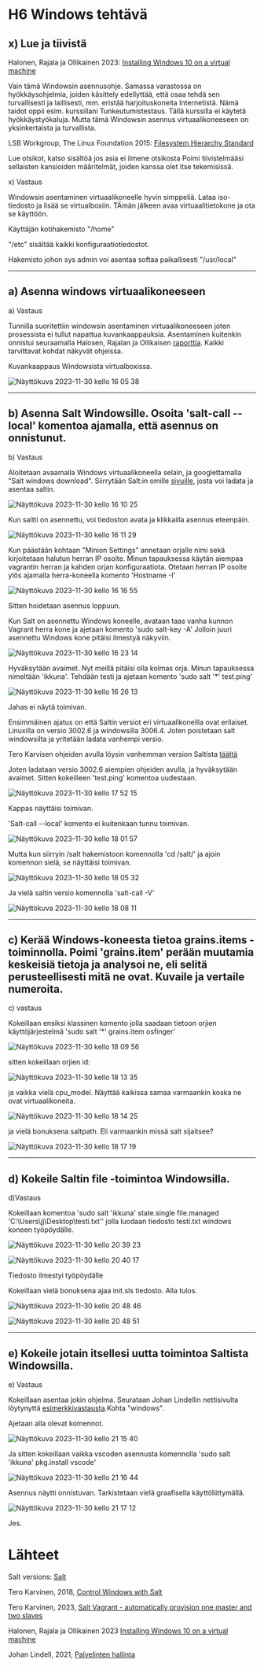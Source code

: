 # H6 Windows tehtävä

## x) Lue ja tiivistä

Halonen, Rajala ja Ollikainen 2023: [Installing Windows 10 on a virtual machine](https://github.com/therealhalonen/PhishSticks/blob/master/notes/ollikainen/windows.md)

Vain tämä Windowsin asennusohje. Samassa varastossa on hyökkäysohjelmia, joiden käsittely edellyttää, että osaa tehdä sen turvallisesti ja laillisesti, mm. eristää harjoituskoneita Internetistä. Nämä taidot oppii esim. kurssillani Tunkeutumistestaus. Tällä kurssilla ei käytetä hyökkäystyökaluja. Mutta tämä Windowsin asennus virtuaalikoneeseen on yksinkertaista ja turvallista.

LSB Workgroup, The Linux Foundation 2015: [Filesystem Hierarchy Standard](https://refspecs.linuxfoundation.org/FHS_3.0/fhs/index.html)

Lue otsikot, katso sisältöä jos asia ei ilmene otsikosta
Poimi tiivistelmääsi sellaisten kansioiden määritelmät, joiden kanssa olet itse tekemisissä.

x) Vastaus

Windowsin asentaminen virtuaalikoneelle hyvin simppeliä. Lataa iso-tiedosto ja lisää se virtualboxiin. TÄmän jälkeen avaa virtuaalitietokone ja ota se käyttöön.

Käyttäjän kotihakemisto "/home"

"/etc" sisältää kaikki konfiguraatiotiedostot.

Hakemisto johon sys admin voi asentaa softaa paikallisesti "/usr/local"


***


## a) Asenna windows virtuaalikoneeseen

a) Vastaus

Tunnilla suoritettiin windowsin asentaminen virtuaalikoneeseen joten prosessista ei tullut napattua kuvankaappauksia. Asentaminen kuitenkin onnistui seuraamalla Halosen, Rajalan ja Ollikaisen [raporttia](https://github.com/therealhalonen/PhishSticks/blob/master/notes/ollikainen/windows.md). Kaikki tarvittavat kohdat näkyvät ohjeissa.

Kuvankaappaus Windowsista virtualboxissa.

![Näyttökuva 2023-11-30 kello 16 05 38](https://github.com/juliusjantti/palvelinten_hallinta_kurssi/assets/148885509/6dd856f3-9cc4-4222-ba6b-c29a4eb6d544)

***

## b)  Asenna Salt Windowsille. Osoita 'salt-call --local' komentoa ajamalla, että asennus on onnistunut.

b) Vastaus

Aloitetaan avaamalla Windows virtuaalikoneella selain, ja googlettamalla "Salt windows download". Siirrytään Salt:in omille [sivuille](https://docs.saltproject.io/salt/install-guide/en/latest/topics/install-by-operating-system/windows.html), josta voi ladata ja asentaa saltin.

![Näyttökuva 2023-11-30 kello 16 10 25](https://github.com/juliusjantti/palvelinten_hallinta_kurssi/assets/148885509/2e6e7522-fccc-477b-ab15-3ed2d79b3daa)

Kun saltti on asennettu, voi tiedoston avata ja klikkailla asennus eteenpäin.

![Näyttökuva 2023-11-30 kello 16 11 29](https://github.com/juliusjantti/palvelinten_hallinta_kurssi/assets/148885509/a0ed23ac-d31d-499d-afc0-52f45f2244c5)

Kun päästään kohtaan "Minion Settings" annetaan orjalle nimi sekä kirjoitetaan halutun herran IP osoite. Minun tapauksessa käytän aiempaa vagrantin herran ja kahden  orjan konfiguraatiota. Otetaan herran IP osoite ylös ajamalla herra-koneella komento 'Hostname -I'

![Näyttökuva 2023-11-30 kello 16 16 55](https://github.com/juliusjantti/palvelinten_hallinta_kurssi/assets/148885509/509f4074-09b0-4e29-9e77-881915577429)

Sitten hoidetaan asennus loppuun.

Kun Salt on asennettu Windows koneelle, avataan taas vanha kunnon Vagrant herra kone ja ajetaan komento 'sudo salt-key -A' Jolloin juuri asennettu Windows kone pitäisi ilmestyä näkyviin.

![Näyttökuva 2023-11-30 kello 16 23 14](https://github.com/juliusjantti/palvelinten_hallinta_kurssi/assets/148885509/4b68048a-eed7-422b-a75e-e0070a63ccf9)

Hyväksytään avaimet. Nyt meillä pitäisi olla kolmas orja. Minun tapauksessa nimeltään 'ikkuna'. Tehdään testi ja ajetaan komento 'sudo salt '*' test.ping'

![Näyttökuva 2023-11-30 kello 16 26 13](https://github.com/juliusjantti/palvelinten_hallinta_kurssi/assets/148885509/fc28eb81-382b-46e9-b6fb-613fb78cecbc)

Jahas ei näytä toimivan.

Ensimmäinen ajatus on että Saltin versiot eri virtuaalikoneilla ovat erilaiset. Linuxilla on versio 3002.6 ja windowsilla 3006.4. Joten poistetaan salt windowsilta ja yritetään ladata vanhempi versio. 

Tero Karvisen ohjeiden avulla löysin vanhemman version Saltista [täältä](https://archive.repo.saltproject.io/windows/)

Joten ladataan versio 3002.6 aiempien ohjeiden avulla, ja hyväksytään avaimet. Sitten kokeilleen 'test.ping' komentoa uudestaan. 

![Näyttökuva 2023-11-30 kello 17 52 15](https://github.com/juliusjantti/palvelinten_hallinta_kurssi/assets/148885509/13b6f2d8-3661-4ef9-92d2-20a62691636d)

Kappas näyttäisi toimivan.

'Salt-call --local' komento ei kuitenkaan tunnu toimivan.

![Näyttökuva 2023-11-30 kello 18 01 57](https://github.com/juliusjantti/palvelinten_hallinta_kurssi/assets/148885509/701b5608-7b5b-40f9-8612-819b56561069)

Mutta kun siirryin /salt hakemistoon komennolla 'cd /salt/' ja ajoin komennon sielä, se näyttäisi toimivan.

![Näyttökuva 2023-11-30 kello 18 05 32](https://github.com/juliusjantti/palvelinten_hallinta_kurssi/assets/148885509/a8a5e55e-8f35-437a-bbea-130564f1dbf5)

Ja vielä saltin versio komennolla 'salt-call -V'

![Näyttökuva 2023-11-30 kello 18 08 11](https://github.com/juliusjantti/palvelinten_hallinta_kurssi/assets/148885509/08d40992-fcaa-447e-8148-b7614db06bb6)

***

## c) Kerää Windows-koneesta tietoa grains.items -toiminnolla. Poimi 'grains.item' perään muutamia keskeisiä tietoja ja analysoi ne, eli selitä perusteellisesti mitä ne ovat. Kuvaile ja vertaile numeroita.

c) vastaus

Kokeillaan ensiksi klassinen komento jolla saadaan tietoon orjien käyttöjärjestelmä 'sudo salt '*' grains.item osfinger'

![Näyttökuva 2023-11-30 kello 18 09 56](https://github.com/juliusjantti/palvelinten_hallinta_kurssi/assets/148885509/e4c9a5a9-ab3b-4cbc-8925-4cc11db8e6d1)

sitten kokeillaan orjien id:

![Näyttökuva 2023-11-30 kello 18 13 35](https://github.com/juliusjantti/palvelinten_hallinta_kurssi/assets/148885509/b0591bdc-2417-43b8-82a7-b173b674a04a)

ja vaikka vielä cpu_model. Näyttää kaikissa samaa varmaankin koska ne ovat virtuaalikoneita.

![Näyttökuva 2023-11-30 kello 18 14 25](https://github.com/juliusjantti/palvelinten_hallinta_kurssi/assets/148885509/62578c84-fb02-4e50-afe4-221c374423ba)

ja vielä bonuksena saltpath. Eli varmaankin missä salt sijaitsee?

![Näyttökuva 2023-11-30 kello 18 17 19](https://github.com/juliusjantti/palvelinten_hallinta_kurssi/assets/148885509/5028e9aa-8bf8-4705-9563-fce195775dcd)

***

## d) Kokeile Saltin file -toimintoa Windowsilla.

d)Vastaus

Kokeillaan komentoa 'sudo salt 'ikkuna' state.single file.managed 'C:\Users\jj\Desktop\testi.txt'' jolla luodaan tiedosto testi.txt windows koneen työpöydälle.

![Näyttökuva 2023-11-30 kello 20 39 23](https://github.com/juliusjantti/palvelinten_hallinta_kurssi/assets/148885509/cf4683be-ceb2-415f-b4f3-5346e01f7b32)


![Näyttökuva 2023-11-30 kello 20 40 17](https://github.com/juliusjantti/palvelinten_hallinta_kurssi/assets/148885509/ada50e56-8577-4567-a0b0-45ad1ab880fb)

Tiedosto ilmestyi työpöydälle

Kokeillaan vielä bonuksena ajaa init.sls tiedosto. Alla tulos.

![Näyttökuva 2023-11-30 kello 20 48 46](https://github.com/juliusjantti/palvelinten_hallinta_kurssi/assets/148885509/29f8c726-74f2-49ad-8ea1-e42449989690)

![Näyttökuva 2023-11-30 kello 20 48 51](https://github.com/juliusjantti/palvelinten_hallinta_kurssi/assets/148885509/40ef7f5d-0628-41d0-92f2-b14609e38622)


***


## e) Kokeile jotain itsellesi uutta toimintoa Saltista Windowsilla.

e) Vastaus

Kokeillaan asentaa jokin ohjelma. Seurataan Johan Lindellin nettisivulta löytynyttä [esimerkkivastausta](https://johanlindell.fi/palvelintenhallinta).Kohta "windows".

Ajetaan alla olevat komennot.

![Näyttökuva 2023-11-30 kello 21 15 40](https://github.com/juliusjantti/palvelinten_hallinta_kurssi/assets/148885509/bf4c151c-3c6f-42af-bf02-5ae55b008c23)

Ja sitten kokeillaan vaikka vscoden asennusta komennolla 'sudo salt 'ikkuna' pkg.install vscode'

![Näyttökuva 2023-11-30 kello 21 16 44](https://github.com/juliusjantti/palvelinten_hallinta_kurssi/assets/148885509/7055b380-61bc-4047-bc3f-80f9b3bef342)

Asennus näytti onnistuvan. Tarkistetaan vielä graafisella käyttöliittymällä.

![Näyttökuva 2023-11-30 kello 21 17 12](https://github.com/juliusjantti/palvelinten_hallinta_kurssi/assets/148885509/cb58be18-7fd2-4ecc-b2f9-5dfdd1028bcc)

Jes.


# Lähteet

Salt versions: [Salt](https://archive.repo.saltproject.io/windows/)

Tero Karvinen, 2018, [Control Windows with Salt](https://terokarvinen.com/2018/04/18/control-windows-with-salt/)

Tero Karvinen, 2023, [Salt Vagrant - automatically provision one master and two slaves](https://terokarvinen.com/2023/salt-vagrant/)

Halonen, Rajala ja Ollikainen 2023 [Installing Windows 10 on a virtual machine](https://github.com/therealhalonen/PhishSticks/blob/master/notes/ollikainen/windows.md)

Johan Lindell, 2021, [Palvelinten hallinta](https://johanlindell.fi/palvelintenhallinta)
